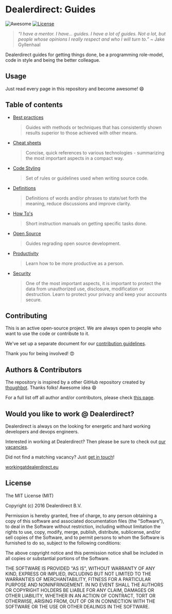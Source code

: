 # Dealerdirect: Guides

![Awesome](https://img.shields.io/badge/awesome%3F-yes-brightgreen.svg?style=flat-square)
[![License](https://img.shields.io/github/license/dealerdirect/templates.svg?style=flat-square)](LICENSE.md)

> _“I have a mentor. I have... guides. I have a lot of guides. Not a lot, but people whose opinions I really 
> respect and who I will turn to.”_ ~ Jake Gyllenhaal

Dealerdirect guides for getting things done, be a programming role-model, code in style and being the better colleague.

## Usage

Just read every page in this repository and become awesome! :smile:

## Table of contents

- [Best practices](best-practices)

  > Guides with methods or techniques that has consistently shown results superior to those achieved with other means.

- [Cheat sheets](cheat-sheets)

  > Concise, quick references to various technologies - summarizing the most important aspects in a compact way.

- [Code Styling](code-styling)

  > Set of rules or guidelines used when writing source code.

- [Definitions](definitions)

  > Definitions of words and/or phrases to state/set forth the meaning, reduce discussions and improve clarity.

- [How To's](how-to)

  > Short instruction manuals on getting specific tasks done.

- [Open  Source](open-source)

  > Guides regrading open source development.

- [Productivity](productivity)

  > Learn how to be more productive as a person.

- [Security](security)

  > One of the most important aspects, it is important to protect the data from unauthorized use, disclosure,
  > modification or destruction. Learn to protect your privacy and keep your accounts secure.

## Contributing

This is an active open-source project. We are always open to people who want to use the code or contribute to it.

We've set up a separate document for our [contribution guidelines].

Thank you for being involved! :heart_eyes:

## Authors & Contributors

The repository is inspired by a other GitHub repository created by [thoughbot]. Thanks folks! Awesome idea :smile:

For a full list off all author and/or contributors, please check [this page].

## Would you like to work @ Dealerdirect?

Dealerdirect is always on the looking for energetic and hard working developers and devops engineers.

Interested in working at Dealerdirect? Then please be sure to check out [our vacancies].

Did not find a matching vacancy? Just [get in touch]!

[workingatdealerdirect.eu]

## License

The MIT License (MIT)

Copyright (c) 2016 Dealerdirect B.V.

Permission is hereby granted, free of charge, to any person obtaining a copy
of this software and associated documentation files (the "Software"), to deal
in the Software without restriction, including without limitation the rights
to use, copy, modify, merge, publish, distribute, sublicense, and/or sell
copies of the Software, and to permit persons to whom the Software is
furnished to do so, subject to the following conditions:

The above copyright notice and this permission notice shall be included in
all copies or substantial portions of the Software.

THE SOFTWARE IS PROVIDED "AS IS", WITHOUT WARRANTY OF ANY KIND, EXPRESS OR
IMPLIED, INCLUDING BUT NOT LIMITED TO THE WARRANTIES OF MERCHANTABILITY,
FITNESS FOR A PARTICULAR PURPOSE AND NONINFRINGEMENT.  IN NO EVENT SHALL THE
AUTHORS OR COPYRIGHT HOLDERS BE LIABLE FOR ANY CLAIM, DAMAGES OR OTHER
LIABILITY, WHETHER IN AN ACTION OF CONTRACT, TORT OR OTHERWISE, ARISING FROM,
OUT OF OR IN CONNECTION WITH THE SOFTWARE OR THE USE OR OTHER DEALINGS IN
THE SOFTWARE.

[contribution guidelines]: CONTRIBUTING.md
[this page]: https://github.com/dealerdirect/templates/graphs/contributors
[thoughbot]: https://github.com/thoughtbot/guides
[our vacancies]: http://workingatdealerdirect.eu/?post_type=vacancy&s=&department=99
[get in touch]: http://workingatdealerdirect.eu/open-sollicitatie/
[workingatdealerdirect.eu]: http://www.workingatdealerdirect.eu
